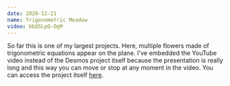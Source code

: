 ```yaml
---
date: 2020-12-21
name: Trigonometric Meadow
video: bbQSLpQ-OgM
---
```


So far this is one of my largest projects. Here, multiple flowers made of trigonometric equations appear on the plane. I've embedded the YouTube video instead of the Desmos project itself because the presentation is really long and this way you can move or stop at any moment in the video. You can access the project itself [here](https://www.desmos.com/calculator/v2fqg8i0kf).
    